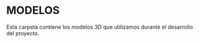 # **MODELOS**

Esta carpeta contiene los modelos 3D que utilizamos durante el desarrollo del proyecto.
